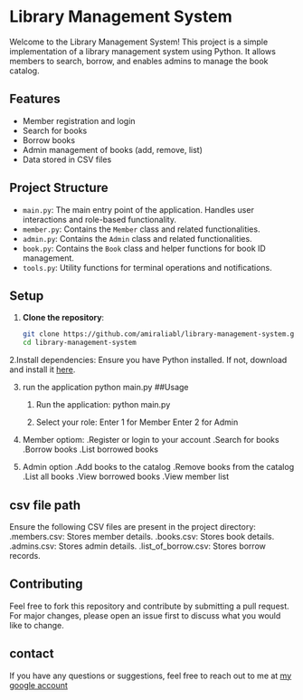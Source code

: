 # Library Management System

Welcome to the Library Management System! This project is a simple implementation of a library management system using Python. It allows members to search, borrow, and enables admins to manage the book catalog.

## Features

- Member registration and login
- Search for books
- Borrow books
- Admin management of books (add, remove, list)
- Data stored in CSV files

## Project Structure

- `main.py`: The main entry point of the application. Handles user interactions and role-based functionality.
- `member.py`: Contains the `Member` class and related functionalities.
- `admin.py`: Contains the `Admin` class and related functionalities.
- `book.py`: Contains the `Book` class and helper functions for book ID management.
- `tools.py`: Utility functions for terminal operations and notifications.

## Setup

1. **Clone the repository**:
   ```bash
   git clone https://github.com/amiraliabl/library-management-system.git
   cd library-management-system

2.Install dependencies:
     Ensure you have Python installed. If not, download and install it [here](https://www.python.org/downloads/).

3. run the application
     python main.py
##Usage

      1. Run the application:
         python main.py

      2. Select your role:
         Enter 1 for Member
         Enter 2 for Admin
     
  5. Member optiom:
     .Register or login to your account
     .Search for books
     .Borrow books
     .List borrowed books

   6. Admin option
      .Add books to the catalog
      .Remove books from the catalog
      .List all books
      .View borrowed books
      .View member list

## csv file path
Ensure the following CSV files are present in the project directory:
.members.csv: Stores member details.
.books.csv: Stores book details.
.admins.csv: Stores admin details.
.list_of_borrow.csv: Stores borrow records.
    
     
 ## Contributing
 Feel free to fork this repository and contribute by submitting a pull request. For major changes, please open an issue first to discuss what you would like to change.

 ## contact
 If you have any questions or suggestions, feel free to reach out to me at [my google account](amiraliabolhassani@gmail.com)

     

